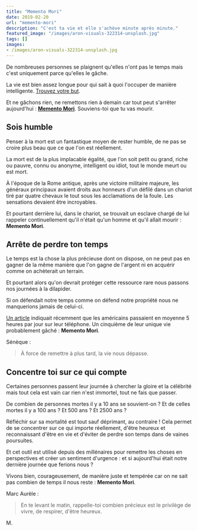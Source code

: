 ```yaml
---
title: "Memento Mori"
date: 2019-02-20
url: "memento-mori"
description: "C'est ta vie et elle s'achève minute après minute."
featured_image: "/images/aron-visuals-322314-unsplash.jpg"
tags: []
images:
- /images/aron-visuals-322314-unsplash.jpg
---
```


De nombreuses personnes se plaignent qu'elles n'ont pas le temps mais c'est uniquement parce qu'elles le gâche.

La vie est bien assez longue pour qui sait à quoi l'occuper de manière intelligente. [Trouvez votre but](https://vivrebien.fr/vivre-bien/).

Et ne gâchons rien, ne remettons rien à demain car tout peut s'arrêter aujourd'hui : **[Memento Mori](https://fr.wikipedia.org/wiki/Memento_mori)**. Souviens-toi que tu vas mourir.

## Sois humble

Penser à la mort est un fantastique moyen de rester humble, de ne pas se croire plus beau que ce que l'on est réellement.

La mort est de la plus implacable égalité, que l'on soit petit ou grand, riche ou pauvre, connu ou anonyme, intelligent ou idiot, tout le monde meurt ou est mort.

À l'époque de la Rome antique, après une victoire militaire majeure, les généraux principaux avaient droits aux honneurs d'un défilé dans un chariot tiré par quatre chevaux le tout sous les acclamations de la foule. Les sensations devaient être incroyables.

Et pourtant derrière lui, dans le chariot, se trouvait un esclave chargé de lui rappeler continuellement qu'il n'était qu'un homme et qu'il allait mourir : **Memento Mori**.

## Arrête de perdre ton temps

Le temps est la chose la plus précieuse dont on dispose, on ne peut pas en gagner de la même manière que l'on gagne de l'argent ni en acquérir comme on achèterait un terrain.

Et pourtant alors qu'on devrait protéger cette ressource rare nous passons nos journées à la dilapider.

Si on défendait notre temps comme on défend notre propriété nous ne manquerions jamais de celui-ci.

[Un article](https://flurrymobile.tumblr.com/post/157921590345/us-consumers-time-spent-on-mobile-crosses-5) indiquait récemment que les américains passaient en moyenne 5 heures par jour sur leur téléphone. Un cinquième de leur unique vie probablement gâché : **Memento Mori**.

Sénèque :

> À force de remettre à plus tard, la vie nous dépasse.

## Concentre toi sur ce qui compte

Certaines personnes passent leur journée à chercher la gloire et la célébrité mais tout cela est vain car rien n'est immortel, tout ne fais que passer.

De combien de personnes mortes il y a 10 ans se souvient-on ? Et de celles mortes il y a 100 ans ? Et 500 ans ? Et 2500 ans ?

Réfléchir sur sa mortalité est tout sauf déprimant, au contraire ! Cela permet de se concentrer sur ce qui importe réellement, d'être heureux et reconnaissant d'être en vie et d'éviter de perdre son temps dans de vaines poursuites.

Et cet outil est utilisé depuis des millénaires pour remettre les choses en perspectives et créer un sentiment d'urgence : et si aujourd'hui était notre dernière journée que ferions nous ?

Vivons bien, courageusement, de manière juste et tempérée car on ne sait pas combien de temps il nous reste : **Memento Mori**.


Marc Aurèle :

> En te levant le matin, rappelle-toi combien précieux est le privilège de vivre, de respirer, d'être heureux.


M.
